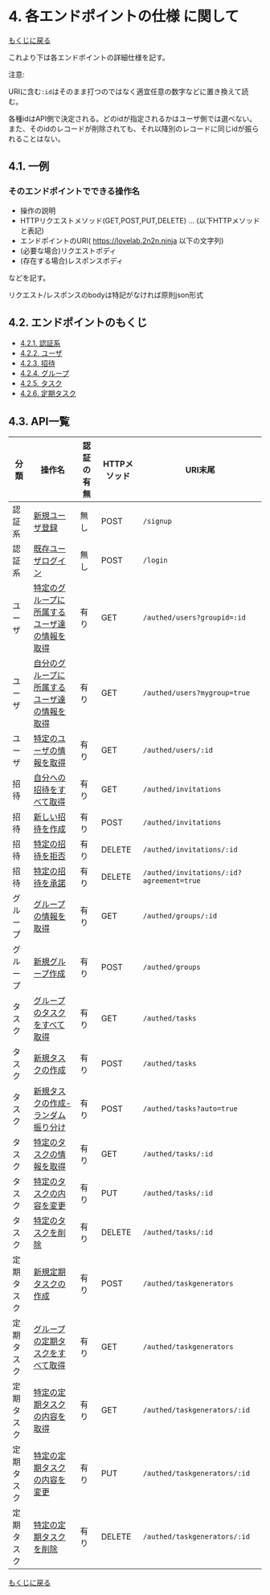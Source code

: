 # 4. 各エンドポイントの仕様 に関して

[もくじに戻る](../index.md)

これより下は各エンドポイントの詳細仕様を記す。

注意:

URIに含む`:id`はそのまま打つのではなく適宜任意の数字などに置き換えて読む。

各種idはAPI側で決定される。どのidが指定されるかはユーザ側では選べない。
また、そのidのレコードが削除されても、それ以降別のレコードに同じidが振られることはない。

## 4.1. 一例

### そのエンドポイントでできる操作名

- 操作の説明
- HTTPリクエストメソッド(GET,POST,PUT,DELETE) ... (以下HTTPメソッドと表記)
- エンドポイントのURI( https://lovelab.2n2n.ninja 以下の文字列)
- (必要な場合)リクエストボディ
- (存在する場合)レスポンスボディ

などを記す。

リクエスト/レスポンスのbodyは特記がなければ原則json形式

## 4.2. エンドポイントのもくじ

- [4.2.1. 認証系](auth.md)
- [4.2.2. ユーザ](user.md)
- [4.2.3. 招待](invitation.md)
- [4.2.4. グループ](group.md)
- [4.2.5. タスク](task.md)
- [4.2.6. 定期タスク](taskGenerator.md)

## 4.3. API一覧

| 分類 | 操作名 | 認証の有無 | HTTPメソッド | URI末尾 |
----|----|----|----|----
| 認証系 | [新規ユーザ登録](auth.md#新規ユーザ登録) | 無し | POST | `/signup` |
| 認証系 | [既存ユーザログイン](auth.md#既存ユーザログイン) | 無し | POST | `/login` |
| ユーザ | [特定のグループに所属するユーザ達の情報を取得](user.md#特定のグループに所属するユーザ達の情報を取得) | 有り | GET | `/authed/users?groupid=:id` |
| ユーザ | [自分のグループに所属するユーザ達の情報を取得](user.md#自分のグループに所属するユーザ達の情報を取得) | 有り | GET | `/authed/users?mygroup=true` |
| ユーザ | [特定のユーザの情報を取得](user.md#特定のユーザの情報を取得) | 有り | GET | `/authed/users/:id` |
| 招待 | [自分への招待をすべて取得](invitation.md#自分への招待をすべて取得) | 有り | GET | `/authed/invitations` |
| 招待 | [新しい招待を作成](invitation.md#新しい招待を作成) | 有り | POST | `/authed/invitations` |
| 招待 | [特定の招待を拒否](invitation.md#特定の招待を拒否)| 有り | DELETE | `/authed/invitations/:id` |
| 招待 | [特定の招待を承諾](invitation.md#特定の招待を承諾) | 有り | DELETE | `/authed/invitations/:id?agreement=true` |
| グループ | [グループの情報を取得](group.md#グループの情報を取得) | 有り | GET | `/authed/groups/:id` |
| グループ | [新規グループ作成](group.md#新規グループ作成)| 有り | POST | `/authed/groups` |
| タスク | [グループのタスクをすべて取得](task.md#グループのタスクをすべて取得) | 有り | GET | `/authed/tasks` |
| タスク | [新規タスクの作成](task.md#新規タスクの作成) | 有り | POST | `/authed/tasks` |
| タスク | [新規タスクの作成-ランダム振り分け](task.md#新規タスクの作成-ランダム振り分け) | 有り | POST | `/authed/tasks?auto=true` |
| タスク | [特定のタスクの情報を取得](task.md#特定のタスクの情報を取得)| 有り | GET | `/authed/tasks/:id` |
| タスク | [特定のタスクの内容を変更](task.md#特定のタスクの内容を変更)| 有り | PUT | `/authed/tasks/:id` |
| タスク | [特定のタスクを削除](task.md#特定のタスクを削除)| 有り | DELETE | `/authed/tasks/:id` |
| 定期タスク | [新規定期タスクの作成](taskGenerator.md#新規定期タスクの作成)| 有り | POST | `/authed/taskgenerators` |
| 定期タスク | [グループの定期タスクをすべて取得](taskGenerator.md#グループの定期タスクをすべて取得)| 有り | GET | `/authed/taskgenerators` |
| 定期タスク | [特定の定期タスクの内容を取得](taskGenerator.md#特定の定期タスクの内容を取得)| 有り | GET | `/authed/taskgenerators/:id` |
| 定期タスク | [特定の定期タスクの内容を変更](taskGenerator.md#特定の定期タスクの内容を変更)| 有り | PUT | `/authed/taskgenerators/:id` |
| 定期タスク | [特定の定期タスクを削除](taskGenerator.md#特定の定期タスクを削除)| 有り | DELETE | `/authed/taskgenerators/:id` |

[もくじに戻る](../index.md)
